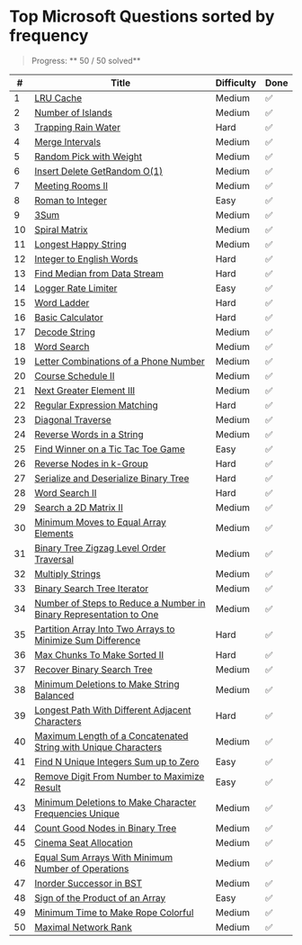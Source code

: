 # Top Microsoft Questions sorted by frequency

> Progress: ** 50 / 50 solved**

| #   | Title                                                                                                                                                                   | Difficulty | Done |
| --- | ----------------------------------------------------------------------------------------------------------------------------------------------------------------------- | ---------- | ---- |
| 1   | [LRU Cache](https://leetcode.com/problems/lru-cache/)                                                                                                                   | Medium     | ✅   |
| 2   | [Number of Islands](https://leetcode.com/problems/number-of-islands/)                                                                                                   | Medium     | ✅   |
| 3   | [Trapping Rain Water](https://leetcode.com/problems/trapping-rain-water/)                                                                                               | Hard       | ✅   |
| 4   | [Merge Intervals](https://leetcode.com/problems/merge-intervals/)                                                                                                       | Medium     | ✅   |
| 5   | [Random Pick with Weight](https://leetcode.com/problems/random-pick-with-weight/)                                                                                       | Medium     | ✅   |
| 6   | [Insert Delete GetRandom O(1)](https://leetcode.com/problems/insert-delete-getrandom-o1/)                                                                               | Medium     | ✅   |
| 7   | [Meeting Rooms II](https://leetcode.com/problems/meeting-rooms-ii/)                                                                                                     | Medium     | ✅   |
| 8   | [Roman to Integer](https://leetcode.com/problems/roman-to-integer/)                                                                                                     | Easy       | ✅   |
| 9   | [3Sum](https://leetcode.com/problems/3sum/)                                                                                                                             | Medium     | ✅   |
| 10  | [Spiral Matrix](https://leetcode.com/problems/spiral-matrix/)                                                                                                           | Medium     | ✅   |
| 11  | [Longest Happy String](https://leetcode.com/problems/longest-happy-string/)                                                                                             | Medium     | ✅   |
| 12  | [Integer to English Words](https://leetcode.com/problems/integer-to-english-words/)                                                                                     | Hard       | ✅   |
| 13  | [Find Median from Data Stream](https://leetcode.com/problems/find-median-from-data-stream/)                                                                             | Hard       | ✅   |
| 14  | [Logger Rate Limiter](https://leetcode.com/problems/logger-rate-limiter/)                                                                                               | Easy       | ✅   |
| 15  | [Word Ladder](https://leetcode.com/problems/word-ladder/)                                                                                                               | Hard       | ✅   |
| 16  | [Basic Calculator](https://leetcode.com/problems/basic-calculator/)                                                                                                     | Hard       | ✅   |
| 17  | [Decode String](https://leetcode.com/problems/decode-string/)                                                                                                           | Medium     | ✅   |
| 18  | [Word Search](https://leetcode.com/problems/word-search/)                                                                                                               | Medium     | ✅   |
| 19  | [Letter Combinations of a Phone Number](https://leetcode.com/problems/letter-combinations-of-a-phone-number/)                                                           | Medium     | ✅   |
| 20  | [Course Schedule II](https://leetcode.com/problems/course-schedule-ii/)                                                                                                 | Medium     | ✅   |
| 21  | [Next Greater Element III](https://leetcode.com/problems/next-greater-element-iii/)                                                                                     | Medium     | ✅   |
| 22  | [Regular Expression Matching](https://leetcode.com/problems/regular-expression-matching/)                                                                               | Hard       | ✅   |
| 23  | [Diagonal Traverse](https://leetcode.com/problems/diagonal-traverse/)                                                                                                   | Medium     | ✅   |
| 24  | [Reverse Words in a String](https://leetcode.com/problems/reverse-words-in-a-string/)                                                                                   | Medium     | ✅   |
| 25  | [Find Winner on a Tic Tac Toe Game](https://leetcode.com/problems/find-winner-on-a-tic-tac-toe-game/)                                                                   | Easy       | ✅   |
| 26  | [Reverse Nodes in k-Group](https://leetcode.com/problems/reverse-nodes-in-k-group/)                                                                                     | Hard       | ✅   |
| 27  | [Serialize and Deserialize Binary Tree](https://leetcode.com/problems/serialize-and-deserialize-binary-tree/)                                                           | Hard       | ✅   |
| 28  | [Word Search II](https://leetcode.com/problems/word-search-ii/)                                                                                                         | Hard       | ✅   |
| 29  | [Search a 2D Matrix II](https://leetcode.com/problems/search-a-2d-matrix-ii/)                                                                                           | Medium     | ✅   |
| 30  | [Minimum Moves to Equal Array Elements](https://leetcode.com/problems/minimum-moves-to-equal-array-elements/)                                                           | Medium     | ✅   |
| 31  | [Binary Tree Zigzag Level Order Traversal](https://leetcode.com/problems/binary-tree-zigzag-level-order-traversal/)                                                     | Medium     | ✅   |
| 32  | [Multiply Strings](https://leetcode.com/problems/multiply-strings/)                                                                                                     | Medium     | ✅   |
| 33  | [Binary Search Tree Iterator](https://leetcode.com/problems/binary-search-tree-iterator/)                                                                               | Medium     | ✅   |
| 34  | [Number of Steps to Reduce a Number in Binary Representation to One](https://leetcode.com/problems/number-of-steps-to-reduce-a-number-in-binary-representation-to-one/) | Medium     | ✅   |
| 35  | [Partition Array Into Two Arrays to Minimize Sum Difference](https://leetcode.com/problems/partition-array-into-two-arrays-to-minimize-sum-difference/)                 | Hard       | ✅   |
| 36  | [Max Chunks To Make Sorted II](https://leetcode.com/problems/max-chunks-to-make-sorted-ii/)                                                                             | Hard       | ✅   |
| 37  | [Recover Binary Search Tree](https://leetcode.com/problems/recover-binary-search-tree/)                                                                                 | Medium     | ✅   |
| 38  | [Minimum Deletions to Make String Balanced](https://leetcode.com/problems/minimum-deletions-to-make-string-balanced/)                                                   | Medium     | ✅   |
| 39  | [Longest Path With Different Adjacent Characters](https://leetcode.com/problems/longest-path-with-different-adjacent-characters/)                                       | Hard       | ✅   |
| 40  | [Maximum Length of a Concatenated String with Unique Characters](https://leetcode.com/problems/maximum-length-of-a-concatenated-string-with-unique-characters/)         | Medium     | ✅   |
| 41  | [Find N Unique Integers Sum up to Zero](https://leetcode.com/problems/find-n-unique-integers-sum-up-to-zero/)                                                           | Easy       | ✅   |
| 42  | [Remove Digit From Number to Maximize Result](https://leetcode.com/problems/remove-digit-from-number-to-maximize-result/)                                               | Easy       | ✅   |
| 43  | [Minimum Deletions to Make Character Frequencies Unique](https://leetcode.com/problems/minimum-deletions-to-make-character-frequencies-unique/)                         | Medium     | ✅   |
| 44  | [Count Good Nodes in Binary Tree](https://leetcode.com/problems/count-good-nodes-in-binary-tree/)                                                                       | Medium     | ✅   |
| 45  | [Cinema Seat Allocation](https://leetcode.com/problems/cinema-seat-allocation/)                                                                                         | Medium     | ✅   |
| 46  | [Equal Sum Arrays With Minimum Number of Operations](https://leetcode.com/problems/equal-sum-arrays-with-minimum-number-of-operations/)                                 | Medium     | ✅   |
| 47  | [Inorder Successor in BST](https://leetcode.com/problems/inorder-successor-in-bst/)                                                                                     | Medium     | ✅   |
| 48  | [Sign of the Product of an Array](https://leetcode.com/problems/sign-of-the-product-of-an-array/)                                                                       | Easy       | ✅   |
| 49  | [Minimum Time to Make Rope Colorful](https://leetcode.com/problems/minimum-time-to-make-rope-colorful/)                                                                 | Medium     | ✅   |
| 50  | [Maximal Network Rank](https://leetcode.com/problems/maximal-network-rank/)                                                                                             | Medium     | ✅   |
